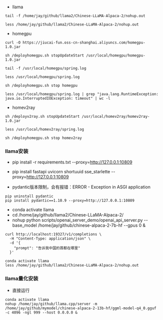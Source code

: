 ###


- llama
```
tail -f /home/jay/github/llama2/Chinese-LLaMA-Alpaca-2/nohup.out

less /home/jay/github/llama2/Chinese-LLaMA-Alpaca-2/nohup.out
```


- homegpu
```
curl -O https://jiucai-fun.oss-cn-shanghai.aliyuncs.com/homegpu-1.0.jar

sh /deployhomegpu.sh stopUpdateStart /usr/local/homegpu/homegpu-1.0.jar

tail -f /usr/local/homegpu/spring.log

less /usr/local/homegpu/spring.log

sh /deployhomegpu.sh stop homegpu

less /usr/local/homegpu/spring.log | grep "java.lang.RuntimeException: java.io.InterruptedIOException: timeout" | wc -l
```


- homev2ray
```
sh /deployv2ray.sh stopUpdateStart /usr/local/homev2ray/homev2ray-1.0.jar

less /usr/local/homev2ray/spring.log

sh /deployhomegpu.sh stop homev2ray
```

### llama安装

- pip install -r requirements.txt --proxy=http://127.0.0.1:10809
- pip install fastapi uvicorn shortuuid sse_starlette --proxy=http://127.0.0.1:10809

- pydantic版本限制，会有报错：ERROR - Exception in ASGI application
```
pip uninstall pydantic
pip install pydantic==1.10.9 --proxy=http://127.0.0.1:10809
```
- conda activate llama
- cd /home/jay/github/llama2/Chinese-LLaMA-Alpaca-2/
- nohup python scripts/openai_server_demo/openai_api_server.py --base_model /home/jay/github/chinese-alpaca-2-7b-hf --gpus 0 &


```curl
curl http://localhost:19327/v1/completions \
  -H "Content-Type: application/json" \
  -d '{
    "prompt": "告诉我中国的首都在哪里"
  }'
```

```
conda activate llama
less /home/jay/github/llama2/Chinese-LLaMA-Alpaca-2/nohup.out
```

### llama量化安装

- 直接运行
```
conda activate llama
nohup /home/jay/github/llama.cpp/server -m /home/jay/github/mymodel/chinese-alpaca-2-13b-hf/ggml-model-q4_0.gguf -c 4096 -ngl 999 --host 0.0.0.0 &
```